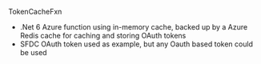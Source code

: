 TokenCacheFxn
 - .Net 6 Azure function using in-memory cache, backed up by a Azure Redis cache for caching and storing OAuth tokens
 - SFDC OAuth token used as example, but any Oauth based token could be used
